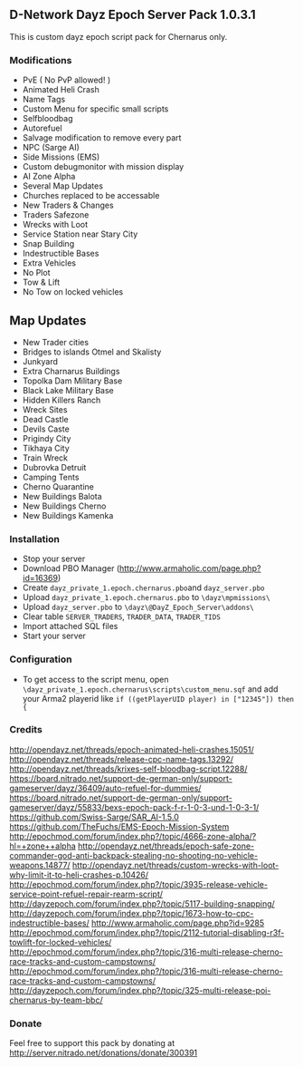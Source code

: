 ## D-Network Dayz Epoch Server Pack 1.0.3.1

This is custom dayz epoch script pack for Chernarus only. 

### Modifications

- PvE ( No PvP allowed! )
- Animated Heli Crash
- Name Tags
- Custom Menu for specific small scripts
- Selfbloodbag
- Autorefuel
- Salvage modification to remove every part
- NPC (Sarge AI)
- Side Missions (EMS)
- Custom debugmonitor with mission display
- AI Zone Alpha
- Several Map Updates
- Churches replaced to be accessable
- New Traders & Changes
- Traders Safezone
- Wrecks with Loot
- Service Station near Stary City
- Snap Building
- Indestructible Bases
- Extra Vehicles
- No Plot 
- Tow & Lift
- No Tow on locked vehicles

## Map Updates

- New Trader cities
- Bridges to islands Otmel and Skalisty
- Junkyard
- Extra Charnarus Buildings
- Topolka Dam Military Base
- Black Lake Military Base
- Hidden Killers Ranch
- Wreck Sites
- Dead Castle
- Devils Caste
- Prigindy City
- Tikhaya City
- Train Wreck
- Dubrovka Detruit
- Camping Tents 
- Cherno Quarantine
- New Buildings Balota
- New Buildings Cherno
- New Buildings Kamenka

### Installation

- Stop your server
- Download PBO Manager (http://www.armaholic.com/page.php?id=16369)
- Create ```dayz_private_1.epoch.chernarus.pbo```and ```dayz_server.pbo```
- Upload ```dayz_private_1.epoch.chernarus.pbo``` to ```\dayz\mpmissions\```
- Upload ```dayz_server.pbo``` to ```\dayz\@DayZ_Epoch_Server\addons\```
- Clear table ```SERVER_TRADERS```, ```TRADER_DATA```, ```TRADER_TIDS```
- Import attached SQL files
- Start your server

### Configuration

- To get access to the script menu, open ```\dayz_private_1.epoch.chernarus\scripts\custom_menu.sqf``` and add your Arma2 playerid like ```if ((getPlayerUID player) in ["12345"]) then {```

### Credits

http://opendayz.net/threads/epoch-animated-heli-crashes.15051/
http://opendayz.net/threads/release-cpc-name-tags.13292/
http://opendayz.net/threads/krixes-self-bloodbag-script.12288/
https://board.nitrado.net/support-de-german-only/support-gameserver/dayz/36409/auto-refuel-for-dummies/
https://board.nitrado.net/support-de-german-only/support-gameserver/dayz/55833/bexs-epoch-pack-f-r-1-0-3-und-1-0-3-1/
https://github.com/Swiss-Sarge/SAR_AI-1.5.0
https://github.com/TheFuchs/EMS-Epoch-Mission-System
http://epochmod.com/forum/index.php?/topic/4666-zone-alpha/?hl=+zone++alpha
http://opendayz.net/threads/epoch-safe-zone-commander-god-anti-backpack-stealing-no-shooting-no-vehicle-weapons.14877/
http://opendayz.net/threads/custom-wrecks-with-loot-why-limit-it-to-heli-crashes-p.10426/
http://epochmod.com/forum/index.php?/topic/3935-release-vehicle-service-point-refuel-repair-rearm-script/
http://dayzepoch.com/forum/index.php?/topic/5117-building-snapping/
http://dayzepoch.com/forum/index.php?/topic/1673-how-to-cpc-indestructible-bases/
http://www.armaholic.com/page.php?id=9285
http://epochmod.com/forum/index.php?/topic/2112-tutorial-disabling-r3f-towlift-for-locked-vehicles/
http://epochmod.com/forum/index.php?/topic/316-multi-release-cherno-race-tracks-and-custom-campstowns/
http://epochmod.com/forum/index.php?/topic/316-multi-release-cherno-race-tracks-and-custom-campstowns/
http://dayzepoch.com/forum/index.php?/topic/325-multi-release-poi-chernarus-by-team-bbc/

### Donate

Feel free to support this pack by donating at http://server.nitrado.net/donations/donate/300391